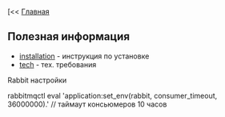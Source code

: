 [<< [Главная](./../../README.md)

## Полезная информация
* [installation](./installation.md) - инструкция по установке
* [tech](./tech.md) - тех. требования


Rabbit настройки

rabbitmqctl eval 'application:set_env(rabbit, consumer_timeout, 36000000).' // таймаут консьюмеров 10 часов
